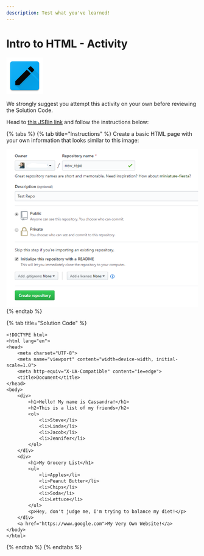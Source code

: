 ```yaml
---
description: Test what you've learned!
---
```


# Intro to HTML - Activity

![Intro to HTML](../../../.gitbook/assets/activity.png)

We strongly suggest you attempt this activity on your own before reviewing the Solution Code.

Head to [this JSBin link](https://jsbin.com/xahonej/1/edit?html,output) and follow the instructions below:

{% tabs %}
{% tab title="Instructions" %}
Create a basic HTML page with your own information that looks similar to this image:

![](../../../.gitbook/assets/image%20%2817%29.png)
{% endtab %}

{% tab title="Solution Code" %}
```markup
<!DOCTYPE html>
<html lang="en">
<head>
    <meta charset="UTF-8">
    <meta name="viewport" content="width=device-width, initial-scale=1.0">
    <meta http-equiv="X-UA-Compatible" content="ie=edge">
    <title>Document</title>
</head>
<body>
    <div>
        <h1>Hello! My name is Cassandra!</h1>
        <h2>This is a list of my friends</h2>
        <ol>
            <li>Steve</li>
            <li>Linda</li>
            <li>Jacob</li>
            <li>Jennifer</li>
        </ol>
    </div>
    <div>
        <h1>My Grocery List</h1>
        <ul>
            <li>Apples</li>
            <li>Peanut Butter</li>
            <li>Chips</li>
            <li>Soda</li>
            <li>Lettuce</li>
        </ul>
        <p>Hey, don't judge me, I'm trying to balance my diet!</p>
    </div>
    <a href="https://www.google.com">My Very Own Website!</a>
</body>
</html>
```
{% endtab %}
{% endtabs %}

